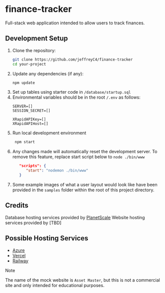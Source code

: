 # finance-tracker
Full-stack web application intended to allow users to track finances.

## Development Setup
1. Clone the repository:
    ```bash
    git clone https://github.com/jeffreyC4/finance-tracker
    cd your-project
    ```
2. Update any dependencies (if any):
    ```bash
    npm update
    ```
3. Set up tables using starter code in `/database/startup.sql`
4. Environmental variables should be in the root `/.env` as follows:
   ```.env
   SERVER=[]
   SESSION_SECRET=[]

   XRapidAPIKey=[]
   XRapidAPIHost=[]
   ```
5. Run local development environment
   ```bash
    npm start
    ```
6. Any changes made will automatically reset the development server. To remove this feature, replace start script below to `node ./bin/www`
   ```json
      "scripts": {
         "start": "nodemon ./bin/www"
      }
   ```
7. Some example images of what a user layout would look like have been provided in the `samples` folder within the root of this project directory.

## Credits
Database hosting services provided by [PlanetScale](https://planetscale.com/)
Website hosting services provided by [TBD]

## Possible Hosting Services
- [Azure](https://azure.microsoft.com/en-us/)
- [Vercel](https://vercel.com/)
- [Railway](https://railway.app/)

> [!NOTE]
> The name of the mock website is `Asset Master`, but this is not a commercial site and only intended for educational purposes.